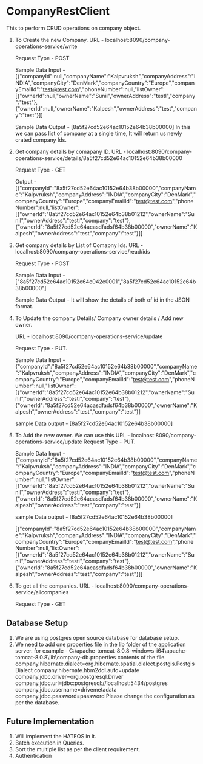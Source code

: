 # CompanyRestClient
This to perform CRUD operations on company object.

1. To Create the new Company.
	URL - localhost:8090/company-operations-service/write
	
	Request Type - POST
	
	Sample Data Input -	[{"companyId":null,"companyName":"Kalpvruksh","companyAddress":"INDIA","companyCity":"DenMark","companyCountry":"Europe","companyEmailId":"test@test.com","phoneNumber":null,"listOwner":[{"ownerId":null,"ownerName":"Sunil","ownerAddress":"testl","company":"test"},{"ownerId":null,"ownerName":"Kalpesh","ownerAddress":"test","company":"test"}]]

	Sample Data Output -
	[8a5f27cd52e64ac10152e64b38b00000]
In this we can pass list of company at a single time, It will return us newly crated company Ids.


2. Get company details by comapany ID.
	URL - localhost:8090/company-operations-service/details/8a5f27cd52e64ac10152e64b38b00000
	
	Request Type - GET
	
	Output - 	[{"companyId":"8a5f27cd52e64ac10152e64b38b00000","companyName":"Kalpvruksh","companyAddress":"INDIA","companyCity":"DenMark","companyCountry":"Europe","companyEmailId":"test@test.com","phoneNumber":null,"listOwner":[{"ownerId":"8a5f27cd52e64ac10152e64b38b01212","ownerName":"Sunil","ownerAddress":"testl","company":"test"},{"ownerId":"8a5f27cd52e64acasdfadsf64b38b00000","ownerName":"Kalpesh","ownerAddress":"test","company":"test"}]]
	
3. Get company details by List of Comapny Ids.
	URL - localhost:8090/company-operations-service/read/ids
	
	Request Type - POST
	
	Sample Data Input - ["8a5f27cd52e64ac10152e64c042e0001","8a5f27cd52e64ac10152e64b38b00000"]

	Sample Data Output - It will show the details of both of id in the JSON format.
	

4. To Update the company Details/ Company owner details / Add new owner.

	URL - localhost:8090/company-operations-service/update
	
	Request Type - PUT.
	
	Sample Data Input - {"companyId":"8a5f27cd52e64ac10152e64b38b00000","companyName":"Kalpvruksh","companyAddress":"INDIA","companyCity":"DenMark","companyCountry":"Europe","companyEmailId":"test@test.com","phoneNumber":null,"listOwner":[{"ownerId":"8a5f27cd52e64ac10152e64b38b01212","ownerName":"Sunil","ownerAddress":"testl","company":"test"},{"ownerId":"8a5f27cd52e64acasdfadsf64b38b00000","ownerName":"Kalpesh","ownerAddress":"test","company":"test"}]
	
	sample Data output - 
	[8a5f27cd52e64ac10152e64b38b00000]
	
5. To Add the new owner.
	We can use this URL - localhost:8090/company-operations-service/update
	Request Type - PUT.
	
	Sample Data Input - {"companyId":"8a5f27cd52e64ac10152e64b38b00000","companyName":"Kalpvruksh","companyAddress":"INDIA","companyCity":"DenMark","companyCountry":"Europe","companyEmailId":"test@test.com","phoneNumber":null,"listOwner":[{"ownerId":"8a5f27cd52e64ac10152e64b38b01212","ownerName":"Sunil","ownerAddress":"testl","company":"test"},{"ownerId":"8a5f27cd52e64acasdfadsf64b38b00000","ownerName":"Kalpesh","ownerAddress":"test","company":"test"}]
	
	sample Data output - 
	[8a5f27cd52e64ac10152e64b38b00000]
	
	[{"companyId":"8a5f27cd52e64ac10152e64b38b00000","companyName":"Kalpvruksh","companyAddress":"INDIA","companyCity":"DenMark","companyCountry":"Europe","companyEmailId":"test@test.com","phoneNumber":null,"listOwner":[{"ownerId":"8a5f27cd52e64ac10152e64b38b01212","ownerName":"Sunil","ownerAddress":"testl","company":"test"},{"ownerId":"8a5f27cd52e64acasdfadsf64b38b00000","ownerName":"Kalpesh","ownerAddress":"test","company":"test"}]]
	
6. To get all the companies.
	URL - localhost:8090/company-operations-service/allcompanies
	
	Request Type - GET
	
	
Database Setup
-------------------------------

1. We are using postgres open source database for database setup.
2. We need to add one properties file in the lib folder of the application server.
	for example - C:\apache-tomcat-8.0.8-windows-i64\apache-tomcat-8.0.8\lib\company-db.properties
	contents of the file.
		company.hibernate.dialect=org.hibernate.spatial.dialect.postgis.PostgisDialect
		company.hibernate.hbm2ddl.auto=update
		company.jdbc.driver=org.postgresql.Driver
		company.jdbc.url=jdbc:postgresql://localhost:5434/postgres
		company.jdbc.username=drivemetadata
		company.jdbc.password=password
	Please change the configuration as per the database.
	
Future Implementation
--------------------------------------------
1. Will implement the HATEOS in it.
2. Batch execution in Queries.
3. Sort the multiple list as per the client requirement.
4. Authentication


